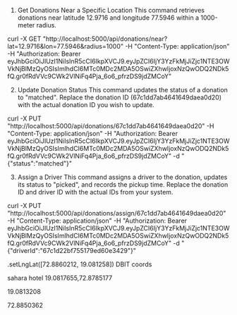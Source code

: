 1. Get Donations Near a Specific Location
This command retrieves donations near latitude 12.9716 and longitude 77.5946 within a 1000-meter radius.


curl -X GET "http://localhost:5000/api/donations/near?lat=12.9716&lon=77.5946&radius=1000" -H "Content-Type: application/json" -H "Authorization: Bearer eyJhbGciOiJIUzI1NiIsInR5cCI6IkpXVCJ9.eyJpZCI6IjY3YzFkMjJiZjc1NTE3OWVkNjBlMzQyOSIsImlhdCI6MTc0MDc2MDA5OSwiZXhwIjoxNzQwODQ2NDk5fQ.gr0fRdVVc9CWk2VlNiFq4Pja_6o6_pfrzDS9jdZMCoY"


2. Update Donation Status
This command updates the status of a donation to "matched".
Replace the donation ID (67c1dd7ab4641649daea0d20) with the actual donation ID you wish to update.


curl -X PUT "http://localhost:5000/api/donations/67c1dd7ab4641649daea0d20" -H "Content-Type: application/json" -H "Authorization: Bearer eyJhbGciOiJIUzI1NiIsInR5cCI6IkpXVCJ9.eyJpZCI6IjY3YzFkMjJiZjc1NTE3OWVkNjBlMzQyOSIsImlhdCI6MTc0MDc2MDA5OSwiZXhwIjoxNzQwODQ2NDk5fQ.gr0fRdVVc9CWk2VlNiFq4Pja_6o6_pfrzDS9jdZMCoY" -d "{\"status\":\"matched\"}"

3. Assign a Driver
This command assigns a driver to the donation, updates its status to "picked", and records the pickup time.
Replace the donation ID and driver ID with the actual IDs from your system.


curl -X PUT "http://localhost:5000/api/donations/assign/67c1dd7ab4641649daea0d20" -H "Content-Type: application/json" -H "Authorization: Bearer eyJhbGciOiJIUzI1NiIsInR5cCI6IkpXVCJ9.eyJpZCI6IjY3YzFkMjJiZjc1NTE3OWVkNjBlMzQyOSIsImlhdCI6MTc0MDc2MDA5OSwiZXhwIjoxNzQwODQ2NDk5fQ.gr0fRdVVc9CWk2VlNiFq4Pja_6o6_pfrzDS9jdZMCoY" -d "{\"driverId\":\"67c1d22bf755179ed60e3429\"}"


.setLngLat([72.8860212, 19.081258])
DBIT coords


sahara hotel
19.0817655,72.8785177


19.0813208

72.8850362